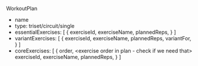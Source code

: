 WorkoutPlan

- name
- type: triset/circuit/single
- essentialExercises: [
    {
        exerciseId,
        exerciseName,
        plannedReps,
    }
  ]
- variantExercises: [
    {
        exerciseId,
        exerciseName,
        plannedReps,
        variantFor, <exerciseId in workoutPlan this is variant for>
    }
  ]
- coreExercises: [ 
    {
        order, <exercise order in plan - check if we need that>
        exerciseId,
        exerciseName,
        plannedReps,
    }
  ]
